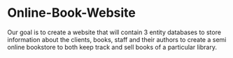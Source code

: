 # Online-Book-Website
Our goal is to create a website that will contain 3 entity databases to store information about the clients, books, staff and their authors to create a semi online bookstore to both keep track and sell books of a particular library.
